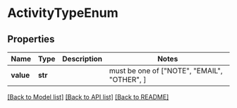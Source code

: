 # ActivityTypeEnum

## Properties
Name | Type | Description | Notes
------------ | ------------- | ------------- | -------------
**value** | **str** |  |  must be one of ["NOTE", "EMAIL", "OTHER", ]

[[Back to Model list]](../README.md#documentation-for-models) [[Back to API list]](../README.md#documentation-for-api-endpoints) [[Back to README]](../README.md)


